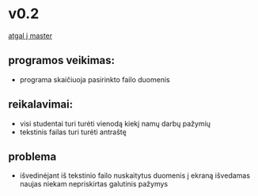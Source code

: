 # v0.2
[atgal į master](https://github.com/AntanasU/projektinis-darbas)
## programos veikimas:
- programa skaičiuoja pasirinkto failo duomenis
## reikalavimai:
- visi studentai turi turėti vienodą kiekį namų darbų pažymių
- tekstinis failas turi turėti antraštę
## problema
- išvedinėjant iš tekstinio failo nuskaitytus duomenis į ekraną išvedamas naujas niekam nepriskirtas galutinis pažymys
